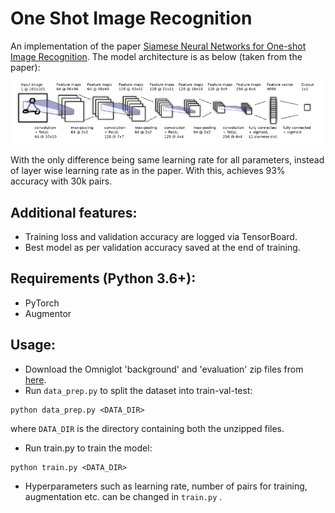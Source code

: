 # One Shot Image Recognition

An implementation of the paper [Siamese Neural Networks for One-shot Image Recognition](https://www.cs.cmu.edu/~rsalakhu/papers/oneshot1.pdf).
The model architecture is as below (taken from the paper):

<p align="center">
  <img src= "siamese-nn-architecture.png">
</p>

With the only difference being same learning rate for all parameters, instead of layer wise learning rate as in the paper.
With this, achieves 93% accuracy with 30k pairs.

## Additional features:
* Training loss and validation accuracy are logged via TensorBoard.
* Best model as per validation accuracy saved at the end of training.

## Requirements (Python 3.6+):
* PyTorch
* Augmentor

## Usage:
* Download the Omniglot 'background' and 'evaluation' zip files from [here](https://github.com/brendenlake/omniglot).
* Run `data_prep.py` to split the dataset into train-val-test:
 ```
 python data_prep.py <DATA_DIR>
 ```
 where `DATA_DIR` is the directory containing both the unzipped files.
 * Run train.py to train the model:
```
python train.py <DATA_DIR>
```
* Hyperparameters such as learning rate, number of pairs for training, augmentation etc. can be changed in `train.py` .
